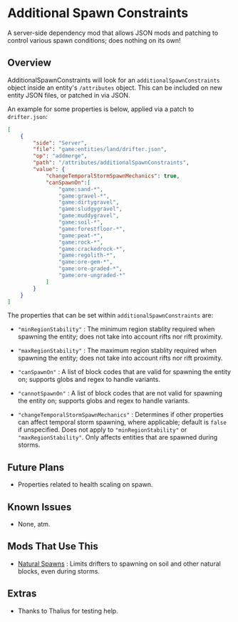 Additional Spawn Constraints
=================

A server-side dependency mod that allows JSON mods and patching to control various spawn conditions; does nothing on its own!

Overview
--------

AdditionalSpawnConstraints will look for an `additionalSpawnConstraints` object inside an entity's `/attributes` object. This can be included on new entity JSON files, or patched in via JSON.

An example for some properties is below, applied via a patch to `drifter.json`:

```json
[
	{
		"side": "Server",
		"file": "game:entities/land/drifter.json",
		"op": "addmerge",
		"path": "/attributes/additionalSpawnConstraints",
		"value": {
			"changeTemporalStormSpawnMechanics": true,
			"canSpawnOn":[
				"game:sand-*",
				"game:gravel-*",
				"game:dirtygravel",
				"game:sludgygravel",
				"game:muddygravel",
				"game:soil-*",
				"game:forestfloor-*",
				"game:peat-*",
				"game:rock-*",
				"game:crackedrock-*",
				"game:regolith-*",
				"game:ore-gem-*",
				"game:ore-graded-*",
				"game:ore-ungraded-*"
			]
		}
	}
]
```

The properties that can be set within `additionalSpawnConstraints` are:

- `"minRegionStability"` : The minimum region stablity required when spawning the entity; does not take into account rifts nor rift proximity.

- `"maxRegionStability"` : The maximum region stablity required when spawning the entity; does not take into account rifts nor rift proximity.

- `"canSpawnOn"` : A list of block codes that are valid for spawning the entity on; supports globs and regex to handle variants.

- `"cannotSpawnOn"` : A list of block codes that are not valid for spawning the entity on; supports globs and regex to handle variants.

- `"changeTemporalStormSpawnMechanics"` : Determines if other properties can affect temporal storm spawning, where applicable; default is `false` if unspecified. Does not apply to `"minRegionStability"` or `"maxRegionStability"`. Only affects entities that are spawned during storms.

Future Plans
--------

 - Properties related to health scaling on spawn.

Known Issues
--------

 - None, atm.

Mods That Use This
--------

 - [Natural Spawns](https://mods.vintagestory.at/naturalspawns) : Limits drifters to spawning on soil and other natural blocks, even during storms.

Extras
--------

 - Thanks to Thalius for testing help.
